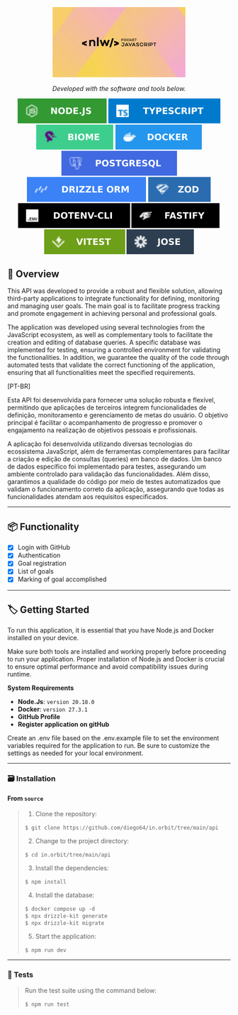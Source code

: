 <p align="center">
  <img src="img.shields.io/image/capa.PNG" width="300" alt="Capa" /></a>
</p>

<p align="center">
		<em>Developed with the software and tools below.</em>
</p>

<p align="center">
    <img src="img.shields.io/badge/node.svg?style=flat&logo=node&logoColor=white" alt="Nodejs">
    <img src="img.shields.io/badge/typeScript.svg?style=flat&logo=typeScript&logoColor=white" alt="TypeScript">
    <img src="img.shields.io/badge/biome.svg?style=flat&logo=biome&logoColor=white" alt="Biome">
    <img src="img.shields.io/badge/docker.svg?style=flat&logo=docker&logoColor=white" alt="Docker">
    <img src="img.shields.io/badge/postgresql.svg?style=flat&logo=postgresql&logoColor=white" alt="Postgresql">
    <br>
    <img src="img.shields.io/badge/drizzle.svg?style=flat&logo=drizzle&logoColor=white" alt="Drizzle">
    <img src="img.shields.io/badge/zod.svg?style=flat&logo=zod&logoColor=white" alt="Zod">
    <img src="img.shields.io/badge/dotenv.svg?style=flat&logo=dotenv&logoColor=white" alt="Dotenv">
    <img src="img.shields.io/badge/fastify.svg?style=flat&logo=fastify&logoColor=white" alt="Fastify">
    <img src="img.shields.io/badge/vitest.svg?style=flat&logo=vitest&logoColor=white" alt="Vitest">
    <img src="img.shields.io/badge/jose.svg?style=flat&logo=jose&logoColor=white" alt="Jose">
</p>

## 📝 Overview

This API was developed to provide a robust and flexible solution, allowing third-party applications to integrate functionality for defining, monitoring and managing user goals. The main goal is to facilitate progress tracking and promote engagement in achieving personal and professional goals.

The application was developed using several technologies from the JavaScript ecosystem, as well as complementary tools to facilitate the creation and editing of database queries. A specific database was implemented for testing, ensuring a controlled environment for validating the functionalities. In addition, we guarantee the quality of the code through automated tests that validate the correct functioning of the application, ensuring that all functionalities meet the specified requirements.

[PT-BR]

Esta API foi desenvolvida para fornecer uma solução robusta e flexível, permitindo que aplicações de terceiros integrem funcionalidades de definição, monitoramento e gerenciamento de metas do usuário. O objetivo principal é facilitar o acompanhamento de progresso e promover o engajamento na realização de objetivos pessoais e profissionais.

A aplicação foi desenvolvida utilizando diversas tecnologias do ecossistema JavaScript, além de ferramentas complementares para facilitar a criação e edição de consultas (queries) em banco de dados. Um banco de dados específico foi implementado para testes, assegurando um ambiente controlado para validação das funcionalidades. Além disso, garantimos a qualidade do código por meio de testes automatizados que validam o funcionamento correto da aplicação, assegurando que todas as funcionalidades atendam aos requisitos especificados.

---

## 📦️ Functionality

- [x] Login with GitHub
- [x] Authentication
- [x] Goal registration
- [x] List of goals
- [x] Marking of goal accomplished

---

## 🏷️ Getting Started

To run this application, it is essential that you have Node.js and Docker installed on your device.

Make sure both tools are installed and working properly before proceeding to run your application. Proper installation of Node.js and Docker is crucial to ensure optimal performance and avoid compatibility issues during runtime.

**System Requirements**

* **Node.Js**: `version 20.18.0`
* **Docker**: `version 27.3.1`
* **GitHub Profile**
* **Register application on gitHub**

Create an .env file based on the .env.example file to set the environment variables required for the application to run. Be sure to customize the settings as needed for your local environment.

---

### 🗃️ Installation

<h4>From <code>source</code></h4>

> 1. Clone the repository:
>
> ```console
> $ git clone https://github.com/diego64/in.orbit/tree/main/api
> ```
>
> 2. Change to the project directory:
> ```console
> $ cd in.orbit/tree/main/api
> ```
>
> 3. Install the dependencies:
> ```console
> $ npm install
> ```
> 4. Install the database:
> ```console
> $ docker compose up -d
> $ npx drizzle-kit generate
> $ npx drizzle-kit migrate
> ```
> 5. Start the application:
> ```console
> $ npm run dev
> ```
---

### 🧪 Tests

> Run the test suite using the command below:
> ```console
> $ npm run test
> ```
